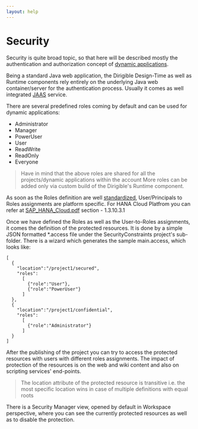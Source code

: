 ```yaml
---
layout: help
---
```


Security
===

Security is quite broad topic, so that here will be described mostly the authentication and authorization concept of [dynamic applications](dynamic_applications.html).

Being a standard Java web application, the Dirigible Design-Time as well as Runtime components rely entirely on the underlying Java web container/server for the authentication process. 
Usually it comes as well integrated [JAAS](http://en.wikipedia.org/wiki/Java_Authentication_and_Authorization_Service) service. 

There are several predefined roles coming by default and can be used for dynamic applications:

*	Administrator
*	Manager
*	PowerUser
*	User
*	ReadWrite
*	ReadOnly
*	Everyone


> Have in mind that the above roles are shared for all the projects/dynamic applications within the account
> More roles can be added only via custom build of the Dirigible's Runtime component.

As soon as the Roles definition are well [standardized](http://docs.oracle.com/javaee/5/tutorial/doc/bncav.html#bncay), User/Principals to Roles assignments are platform specific. For HANA Cloud Platfrom you can refer at [SAP_HANA_Cloud.pdf](https://help.hana.ondemand.com/help/SAP_HANA_Cloud.pdf) section - 1.3.10.3.1

Once we have defined the Roles as well as the User-to-Roles assignments, it comes the definition of the protected resources. It is done by a simple JSON formatted \*.access file under the SecurityConstraints project's sub-folder.
There is a wizard which generates the sample main.access, which looks like:

<pre><code>[
  {
    "location":"/project1/secured",
    "roles":
      [
        {"role":"User"},
        {"role":"PowerUser"}
      ]
  },
  {
    "location":"/project1/confidential",
    "roles":
      [
        {"role":"Administrator"}
      ]
  }
]
</code></pre>

After the publishing of the project you can try to access the protected resources with users with different roles assignments. 
The impact of protection of the resources is on the web and wiki content and also on scripting services' end-points.

> The location attribute of the protected resource is transitive i.e. the most specific location wins in case of multiple definitions with equal roots

There is a Security Manager view, opened by default in Workspace perspective, where you can see the currently protected resources as well as to disable the protection.
